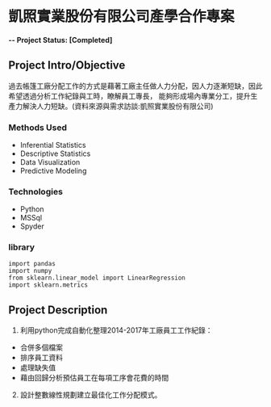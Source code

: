 
# 凱照實業股份有限公司產學合作專案

#### -- Project Status: [Completed]

## Project Intro/Objective
過去帳篷工廠分配工作的方式是藉著工廠主任做人力分配，因人力逐漸短缺，因此希望透過分析工作紀錄與工時，瞭解員工專長，
能夠形成場內專業分工，提升生產力解決人力短缺。(資料來源與需求訪談:凱照實業股份有限公司)


### Methods Used
* Inferential Statistics 
* Descriptive Statistics
* Data Visualization
* Predictive Modeling

### Technologies
* Python
* MSSql
* Spyder

### library

```
import pandas
import numpy  
from sklearn.linear_model import LinearRegression
import sklearn.metrics 
```

## Project Description
1. 利用python完成自動化整理2014-2017年工廠員工工作紀錄：
* 合併多個檔案
* 排序員工資料
* 處理缺失值
* 藉由回歸分析預估員工在每項工序會花費的時間

2. 設計整數線性規劃建立最佳化工作分配模式。





